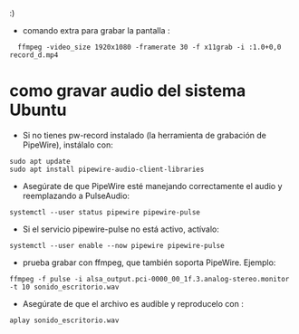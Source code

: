 :)
- comando extra para grabar la pantalla :
```
  ffmpeg -video_size 1920x1080 -framerate 30 -f x11grab -i :1.0+0,0 record_d.mp4
```
# como gravar audio del sistema Ubuntu

- Si no tienes pw-record instalado (la herramienta de grabación de PipeWire), instálalo con:

```
sudo apt update
sudo apt install pipewire-audio-client-libraries

```

- Asegúrate de que PipeWire esté manejando correctamente el audio y reemplazando a PulseAudio:

```
systemctl --user status pipewire pipewire-pulse

```

- Si el servicio pipewire-pulse no está activo, actívalo:

```
systemctl --user enable --now pipewire pipewire-pulse

```

- prueba grabar con ffmpeg, que también soporta PipeWire. Ejemplo:

```
ffmpeg -f pulse -i alsa_output.pci-0000_00_1f.3.analog-stereo.monitor -t 10 sonido_escritorio.wav
```

- Asegúrate de que el archivo es audible y reproducelo con : 

```
aplay sonido_escritorio.wav
```
